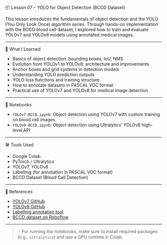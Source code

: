 📦 Lesson 07 – YOLO for Object Detection (BCCD Dataset)

This lesson introduces the fundamentals of object detection and the YOLO (You Only Look Once) algorithm series. Through hands-on implementation with the BCCD blood cell dataset, I explored how to train and evaluate YOLOv7 and YOLOv8 models using annotated medical images.

---

 🧠 What I Learned

- Basics of object detection: bounding boxes, IoU, NMS
- Evolution from YOLOv1 to YOLOv8: architecture and improvements
- Anchor boxes and grid systems in detection models
- Understanding YOLO prediction outputs
- YOLO loss functions and training structure
- How to annotate datasets in PASCAL VOC format
- Practical use of YOLOv7 and YOLOv8 for medical image detection


---

 📓 Notebooks

- `YOLOv7-BCCD.ipynb`: Object detection using YOLOv7 with custom training on blood cell images  
- `YOLOv8-BCCD.ipynb`: Object detection using Ultralytics’ YOLOv8 high-level API

---

 🛠️ Tools Used

- Google Colab  
- PyTorch / Ultralytics  
- YOLOv7, YOLOv8  
- LabelImg (for annotation in PASCAL VOC format)  
- BCCD Dataset (Blood Cell Detection)  

---

 🔗 References

- [YOLOv7 GitHub](https://github.com/WongKinYiu/yolov7)  
- [YOLOv8 GitHub](https://github.com/ultralytics/ultralytics)  
- [LabelImg annotation tool](https://github.com/heartexlabs/labelImg)  
- [BCCD dataset on Roboflow](https://public.roboflow.com/object-detection/bccd)  

---

> 💡 For running the notebooks, make sure to install required packages (e.g., `ultralytics`) and use a GPU runtime in Colab.

